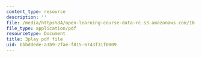 ```yaml
---
content_type: resource
description: ''
file: /media/https%3A/open-learning-course-data-rc.s3.amazonaws.com/18-03-differential-equations-spring-2010/bbbddedea3b92faef8156743f31f0009_WBJ_iXudb-s.pdf
file_type: application/pdf
resourcetype: Document
title: 3play pdf file
uid: bbbddede-a3b9-2fae-f815-6743f31f0009
---
```

